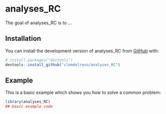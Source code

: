 
# analyses_RC

<!-- badges: start -->
<!-- badges: end -->

The goal of analyses_RC is to ...

## Installation

You can install the development version of analyses_RC from [GitHub](https://github.com/) with:

``` r
# install.packages("devtools")
devtools::install_github("clemdelrevo/analyses_RC")
```

## Example

This is a basic example which shows you how to solve a common problem:

``` r
library(analyses_RC)
## basic example code
```

